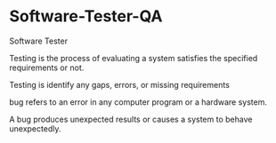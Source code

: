 # Software-Tester-QA
Software Tester


Testing is the process of evaluating a system satisfies the specified requirements or not.

Testing is identify any gaps, errors, or missing requirements 

bug refers to an error in any computer program or a hardware system.

A bug produces unexpected results or causes a system to behave unexpectedly. 
